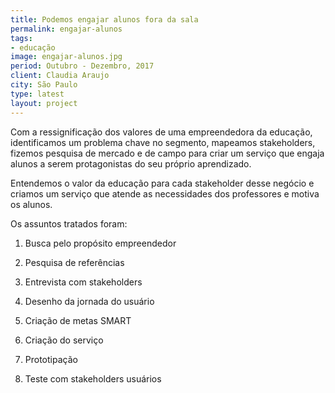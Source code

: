 ```yaml
---
title: Podemos engajar alunos fora da sala
permalink: engajar-alunos
tags:
- educação
image: engajar-alunos.jpg
period: Outubro - Dezembro, 2017
client: Claudia Araujo
city: São Paulo
type: latest
layout: project
---
```


Com a ressignificação dos valores de uma empreendedora da educação, identificamos um problema chave no segmento, mapeamos stakeholders, fizemos pesquisa de mercado e de campo para criar um serviço que engaja alunos a serem protagonistas do seu próprio aprendizado.

Entendemos o valor da educação para cada stakeholder desse negócio e criamos um serviço que atende as necessidades dos professores e motiva os alunos.

Os assuntos tratados foram:

1. Busca pelo propósito empreendedor

2. Pesquisa de referências

3. Entrevista com stakeholders

4. Desenho da jornada do usuário

5. Criação de metas SMART

6. Criação do serviço

7. Prototipação

8. Teste com stakeholders usuários
